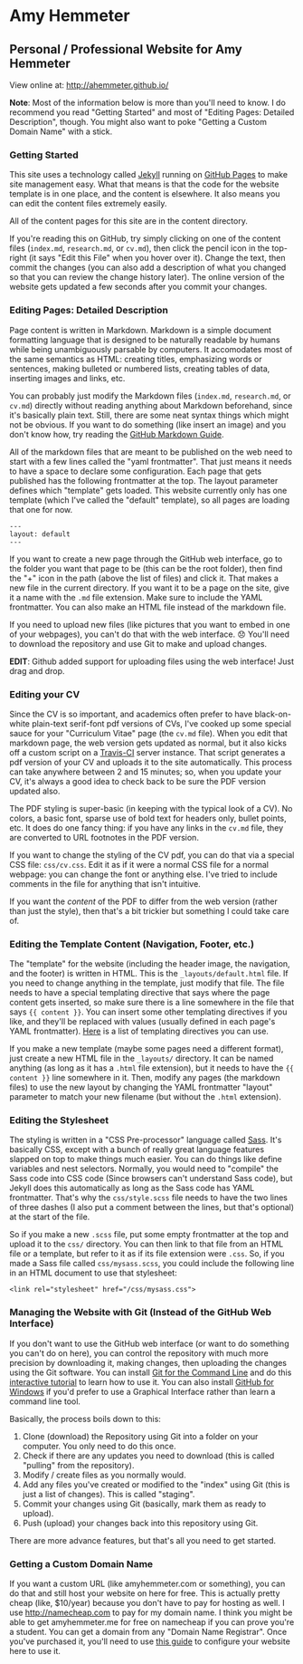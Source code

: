# Amy Hemmeter
## Personal / Professional Website for Amy Hemmeter

View online at: http://ahemmeter.github.io/

**Note**: Most of the information below is more than you'll need to know. I do
recommend you read "Getting Started" and most of "Editing Pages: Detailed 
Description", though. You might also want to poke "Getting a Custom Domain 
Name" with a stick.

### Getting Started

This site uses a technology called [Jekyll](http://jekyllrb.com/) running on
[GitHub Pages](https://pages.github.com/) to make site management easy. What
that means is that the code for the website template is in one place, and the
content is elsewhere. It also means you can edit the content files extremely
easily.

All of the content pages for this site are in the content directory.

If you're reading this on GitHub, try simply clicking on one of the content
files (`index.md`, `research.md`, or `cv.md`), then click the pencil icon in
the top-right (it says "Edit this File" when you hover over it). Change the
text, then commit the changes (you can also add a description of what you
changed so that you can review the change history later). The online version of
the website gets updated a few seconds after you commit your changes.

### Editing Pages: Detailed Description

Page content is written in Markdown. Markdown is a simple document formatting
language that is designed to be naturally readable by humans while being
unambiguously parsable by computers. It accomodates most of the same semantics
as HTML: creating titles, emphasizing words or sentences, making bulleted or
numbered lists, creating tables of data, inserting images and links, etc.

You can probably just modify the Markdown files (`index.md`, `research.md`, or
`cv.md`) directly without reading anything about Markdown beforehand, since it's
basically plain text. Still, there are some neat syntax things which might not
be obvious. If you want to do something (like insert an image) and you don't
know how, try reading the [GitHub Markdown
Guide](https://help.github.com/articles/markdown-basics/).

All of the markdown files that are meant to be published on the web need to
start with a few lines called the "yaml frontmatter". That just means it needs
to have a space to declare some configuration. Each page that gets published has
the following frontmatter at the top. The layout parameter defines which
"template" gets loaded. This website currently only has one template (which I've
called the "default" template), so all pages are loading that one for now.

    ---
    layout: default
    ---

If you want to create a new page through the GitHub web interface, go to the
folder you want that page to be (this can be the root folder), then find the "+"
icon in the path (above the list of files) and click it. That makes a new file
in the current directory. If you want it to be a page on the site, give it a
name with the `.md` file extension. Make sure to include the YAML frontmatter.
You can also make an HTML file instead of the markdown file.

If you need to upload new files (like pictures that you want to embed in one of
your webpages), you can't do that with the web interface. :disappointed: You'll
need to download the repository and use Git to make and upload changes.

**EDIT**: Github added support for uploading files using the web interface! Just
drag and drop.

### Editing your CV

Since the CV is so important, and academics often prefer to have black-on-white
plain-text serif-font pdf versions of CVs, I've cooked up some special sauce for
your "Curriculum Vitae" page (the `cv.md` file). When you edit that markdown
page, the web version gets updated as normal, but it also kicks off a custom
script on a [Travis-CI](http://travis-ci.org) server instance. That script
generates a pdf version of your CV and uploads it to the site automatically.
This process can take anywhere between 2 and 15 minutes; so, when you update
your CV, it's always a good idea to check back to be sure the PDF version
updated also.

The PDF styling is super-basic (in keeping with the typical look of a CV). No
colors, a basic font, sparse use of bold text for headers only, bullet points,
etc. It does do one fancy thing: if you have any links in the `cv.md` file, they
are converted to URL footnotes in the PDF version.

If you want to change the styling of the CV pdf, you can do that via a special
CSS file: `css/cv.css`. Edit it as if it were a normal CSS file for a normal
webpage: you can change the font or anything else. I've tried to include
comments in the file for anything that isn't intuitive.

If you want the *content* of the PDF to differ from the web version (rather than
just the style), then that's a bit trickier but something I could take care of.

### Editing the Template Content (Navigation, Footer, etc.)

The "template" for the website (including the header image, the navigation, and
the footer) is written in HTML. This is the `_layouts/default.html` file. If you
need to change anything in the template, just modify that file. The file needs
to have a special templating directive that says where the page content gets
inserted, so make sure there is a line somewhere in the file that says `{{
content }}`. You can insert some other templating directives if you like, and
they'll be replaced with values (usually defined in each page's YAML
frontmatter). [Here](http://jekyllrb.com/docs/templates/) is a list of
templating directives you can use.

If you make a new template (maybe some pages need a different format), just
create a new HTML file in the `_layouts/` directory. It can be named anything
(as long as it has a `.html` file extension), but it needs to have the `{{
content }}` line somewhere in it. Then, modify any pages (the markdown files) to
use the new layout by changing the YAML frontmatter "layout" parameter to match
your new filename (but without the `.html` extension).

### Editing the Stylesheet

The styling is written in a "CSS Pre-processor" language called
[Sass](http://sass-lang.com/). It's basically CSS, except with a bunch of really
great language features slapped on top to make things much easier. You can do
things like define variables and nest selectors. Normally, you would need to
"compile" the Sass code into CSS code (Since browsers can't understand Sass
code), but Jekyll does this automatically as long as the Sass code has YAML
frontmatter. That's why the `css/style.scss` file needs to have the two lines of
three dashes (I also put a comment between the lines, but that's optional) at
the start of the file.

So if you make a new `.scss` file, put some empty frontmatter at the top and
upload it to the `css/` directory. You can then link to that file from an HTML
file or a template, but refer to it as if its file extension were `.css`. So, if
you made a Sass file called `css/mysass.scss`, you could include the following
line in an HTML document to use that stylesheet:

    <link rel="stylesheet" href="/css/mysass.css">

### Managing the Website with Git (Instead of the GitHub Web Interface)

If you don't want to use the GitHub web interface (or want to do something you
can't do on here), you can control the repository with much more precision by
downloading it, making changes, then uploading the changes using the Git
software. You can install [Git for the Command Line](https://git-scm.com/) and
do this [interactive tutorial](https://try.github.io/levels/1/challenges/1) to
learn how to use it. You can also install [GitHub for
Windows](https://windows.github.com/) if you'd prefer to use a Graphical
Interface rather than learn a command line tool.

Basically, the process boils down to this:

1. Clone (download) the Repository using Git into a folder on your computer. You
   only need to do this once.
2. Check if there are any updates you need to download (this is called "pulling"
   from the repository).
3. Modify / create files as you normally would.
4. Add any files you've created or modified to the "index" using Git (this is
   just a list of changes). This is called "staging".
5. Commit your changes using Git (basically, mark them as ready to upload).
6. Push (upload) your changes back into this repository using Git.

There are more advance features, but that's all you need to get started.

### Getting a Custom Domain Name

If you want a custom URL (like amyhemmeter.com or something), you can do that
and still host your website on here for free. This is actually pretty cheap
(like, $10/year) because you don't have to pay for hosting as well. I use
http://namecheap.com to pay for my domain name. I think you might be able to get
amyhemmeter.me for free on namecheap if you can prove you're a student. You can
get a domain from any "Domain Name Registrar". Once you've purchased it, you'll
need to use [this
guide](https://help.github.com/articles/setting-up-a-custom-domain-with-github-pages/)
to configure your website here to use it.
